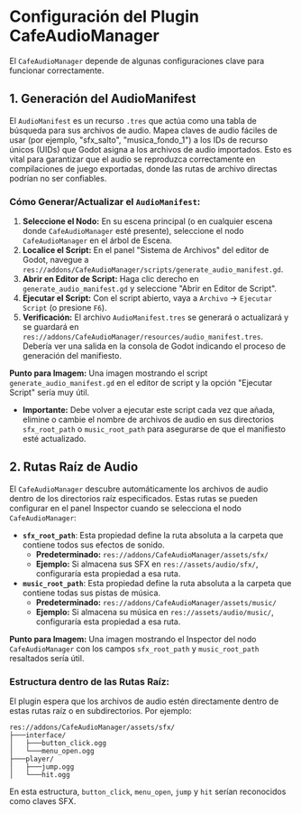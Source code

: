 # Configuración del Plugin CafeAudioManager

El `CafeAudioManager` depende de algunas configuraciones clave para funcionar correctamente.

## 1. Generación del AudioManifest

El `AudioManifest` es un recurso `.tres` que actúa como una tabla de búsqueda para sus archivos de audio. Mapea claves de audio fáciles de usar (por ejemplo, "sfx_salto", "musica_fondo_1") a los IDs de recurso únicos (UIDs) que Godot asigna a los archivos de audio importados. Esto es vital para garantizar que el audio se reproduzca correctamente en compilaciones de juego exportadas, donde las rutas de archivo directas podrían no ser confiables.

### Cómo Generar/Actualizar el `AudioManifest`:

1.  **Seleccione el Nodo:** En su escena principal (o en cualquier escena donde `CafeAudioManager` esté presente), seleccione el nodo `CafeAudioManager` en el árbol de Escena.
2.  **Localice el Script:** En el panel "Sistema de Archivos" del editor de Godot, navegue a `res://addons/CafeAudioManager/scripts/generate_audio_manifest.gd`.
3.  **Abrir en Editor de Script:** Haga clic derecho en `generate_audio_manifest.gd` y seleccione "Abrir en Editor de Script".
4.  **Ejecutar el Script:** Con el script abierto, vaya a `Archivo` -> `Ejecutar Script` (o presione `F6`).
5.  **Verificación:** El archivo `AudioManifest.tres` se generará o actualizará y se guardará en `res://addons/CafeAudioManager/resources/audio_manifest.tres`. Debería ver una salida en la consola de Godot indicando el proceso de generación del manifiesto.

**Punto para Imagem:** Una imagen mostrando el script `generate_audio_manifest.gd` en el editor de script y la opción "Ejecutar Script" sería muy útil.

*   **Importante:** Debe volver a ejecutar este script cada vez que añada, elimine o cambie el nombre de archivos de audio en sus directorios `sfx_root_path` o `music_root_path` para asegurarse de que el manifiesto esté actualizado.

## 2. Rutas Raíz de Audio

El `CafeAudioManager` descubre automáticamente los archivos de audio dentro de los directorios raíz especificados. Estas rutas se pueden configurar en el panel Inspector cuando se selecciona el nodo `CafeAudioManager`:

*   **`sfx_root_path`**: Esta propiedad define la ruta absoluta a la carpeta que contiene todos sus efectos de sonido.
    *   **Predeterminado:** `res://addons/CafeAudioManager/assets/sfx/`
    *   **Ejemplo:** Si almacena sus SFX en `res://assets/audio/sfx/`, configuraría esta propiedad a esa ruta.
*   **`music_root_path`**: Esta propiedad define la ruta absoluta a la carpeta que contiene todas sus pistas de música.
    *   **Predeterminado:** `res://addons/CafeAudioManager/assets/music/`
    *   **Ejemplo:** Si almacena su música en `res://assets/audio/music/`, configuraría esta propiedad a esa ruta.

**Punto para Imagem:** Una imagen mostrando el Inspector del nodo `CafeAudioManager` con los campos `sfx_root_path` y `music_root_path` resaltados sería útil.

### Estructura dentro de las Rutas Raíz:

El plugin espera que los archivos de audio estén directamente dentro de estas rutas raíz o en subdirectorios. Por ejemplo:

```
res://addons/CafeAudioManager/assets/sfx/
├───interface/
│   ├───button_click.ogg
│   └───menu_open.ogg
├───player/
│   ├───jump.ogg
│   └───hit.ogg
```
En esta estructura, `button_click`, `menu_open`, `jump` y `hit` serían reconocidos como claves SFX.